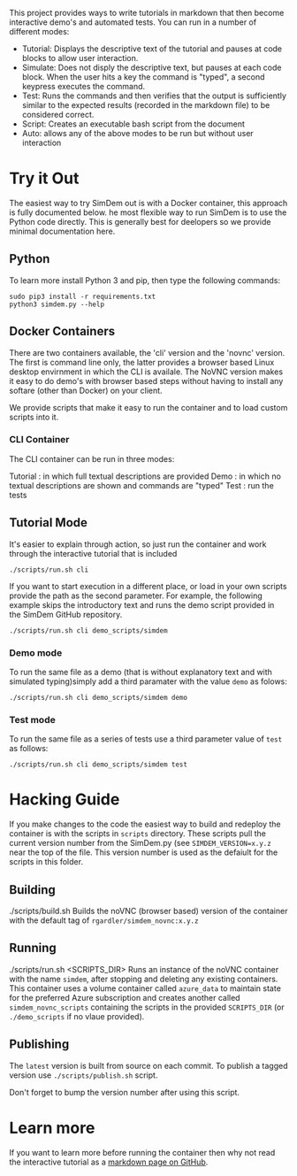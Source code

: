 This project provides ways to write tutorials in markdown that then
become interactive demo's and automated tests. You can run in a number
of different modes:

  * Tutorial: Displays the descriptive text of the tutorial and pauses
    at code blocks to allow user interaction.
  * Simulate: Does not disply the descriptive text, but pauses at each
    code block. When the user hits a key the command is "typed", a
    second keypress executes the command.
  * Test: Runs the commands and then verifies that the output is
    sufficiently similar to the expected results (recorded in the
    markdown file) to be considered correct.
  * Script: Creates an executable bash script from the document
  * Auto: allows any of the above modes to be run but without user
    interaction

# Try it Out

The easiest way to try SimDem out is with a Docker container, this
approach is fully documented below. he most flexible way to run SimDem
is to use the Python code directly. This is generally best for
deelopers so we provide minimal documentation here.

## Python

To learn more install Python 3 and pip, then type the following
commands:

```
sudo pip3 install -r requirements.txt
python3 simdem.py --help
```

## Docker Containers

There are two containers available, the 'cli' version and the 'novnc'
version. The first is command line only, the latter provides a browser
based Linux desktop envirnment in which the CLI is availale. The NoVNC
version makes it easy to do demo's with browser based steps without
having to install any softare (other than Docker) on your client.

We provide scripts that make it easy to run the container and to load
custom scripts into it.

### CLI Container

The CLI container can be run in three modes:

Tutorial : in which full textual descriptions are provided
Demo     : in which no textual descriptions are shown and commands are "typed"
Test     : run the tests

## Tutorial Mode

It's easier to explain through action, so just run the container and
work through the interactive tutorial that is included

```
./scripts/run.sh cli
```

If you want to start execution in a different place, or load in your
own scripts provide the path as the second parameter. For example, the
following example skips the introductory text and runs the demo script
provided in the SimDem GitHub repository.

```
./scripts/run.sh cli demo_scripts/simdem
```

### Demo mode

To run the same file as a demo (that is without explanatory text and
with simulated typing)simply add a third paramater with the value
`demo` as folows:

```
./scripts/run.sh cli demo_scripts/simdem demo
```

### Test mode

To run the same file as a series of tests use a third parameter value
of `test` as follows:

```
./scripts/run.sh cli demo_scripts/simdem test
```

# Hacking Guide

If you make changes to the code the easiest way to build and redeploy
the container is with the scripts in `scripts` directory. These
scripts pull the current version number from the SimDem.py (see
`SIMDEM_VERSION=x.y.z` near the top of the file. This version number
is used as the defaiult for the scripts in this folder.

## Building

./scripts/build.sh Builds the noVNC (browser based) version of
the container with the default tag of `rgardler/simdem_novnc:x.y.z`

## Running

./scripts/run.sh <SCRIPTS_DIR> Runs an instance of the noVNC container
with the name `simdem`, after stopping and deleting any existing
containers. This container uses a volume container called `azure_data`
to maintain state for the preferred Azure subscription and creates
another called `simdem_novnc_scripts` containing the scripts in the
provided `SCRIPTS_DIR` (or `./demo_scripts` if no vlaue provided).

## Publishing

The `latest` version is built from source on each commit. To publish a
tagged version use `./scripts/publish.sh` script.

Don't forget to bump the version number after using this script.

# Learn more

If you want to learn more before running the container then why not
read the interactive tutorial as
a
[markdown page on GitHub](https://github.com/rgardler/simdem/blob/master/demo_scripts/simdem/script.md).
